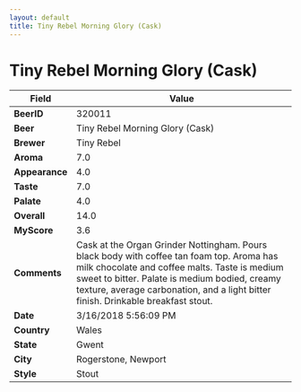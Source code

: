 ```yaml
---
layout: default
title: Tiny Rebel Morning Glory (Cask)
---
```


# Tiny Rebel Morning Glory (Cask)

| Field         | Value     |
|---------------|-----------|
| **BeerID** | 320011 |
| **Beer** | Tiny Rebel Morning Glory (Cask) |
| **Brewer** | Tiny Rebel |
| **Aroma** | 7.0 |
| **Appearance** | 4.0 |
| **Taste** | 7.0 |
| **Palate** | 4.0 |
| **Overall** | 14.0 |
| **MyScore** | 3.6 |
| **Comments** | Cask at the Organ Grinder Nottingham. Pours black body with coffee tan foam top. Aroma has milk chocolate and coffee malts. Taste is medium sweet to bitter. Palate is medium bodied, creamy texture, average carbonation, and a light bitter finish. Drinkable breakfast stout. |
| **Date** | 3/16/2018 5:56:09 PM |
| **Country** | Wales |
| **State** | Gwent |
| **City** | Rogerstone, Newport |
| **Style** | Stout |
